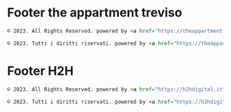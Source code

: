 # Footer the appartment treviso


```html
© 2023. All Rights Reserved. powered by <a href="https://theappartment.it" >the appartment Treviso</a>
```

```html
© 2023. Tutti i diritti riservati. powered by <a href="https://theappartment.it" >the appartment Treviso</a>
```




# Footer H2H
 

```html
© 2023. All Rights Reserved. powered by <a href="https://h2hdigital.it">Human to Human Studio</a> c/o <a href="https://theappartment.it" >the appartment Treviso</a>
```

```html
© 2023. Tutti i diritti riservati. powered by <a href="https://h2hdigital.it">Human to Human Studio</a> c/o <a href="https://theappartment.it" >the appartment Treviso</a>
```
